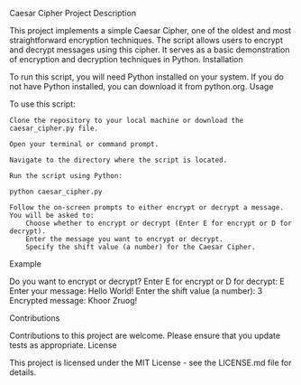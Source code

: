 Caesar Cipher Project
Description

This project implements a simple Caesar Cipher, one of the oldest and most straightforward encryption techniques. The script allows users to encrypt and decrypt messages using this cipher. It serves as a basic demonstration of encryption and decryption techniques in Python.
Installation

To run this script, you will need Python installed on your system. If you do not have Python installed, you can download it from python.org.
Usage

To use this script:

    Clone the repository to your local machine or download the caesar_cipher.py file.

    Open your terminal or command prompt.

    Navigate to the directory where the script is located.

    Run the script using Python:

    python caesar_cipher.py

    Follow the on-screen prompts to either encrypt or decrypt a message. You will be asked to:
        Choose whether to encrypt or decrypt (Enter E for encrypt or D for decrypt).
        Enter the message you want to encrypt or decrypt.
        Specify the shift value (a number) for the Caesar Cipher.

Example

Do you want to encrypt or decrypt? Enter E for encrypt or D for decrypt: E
Enter your message: Hello World!
Enter the shift value (a number): 3
Encrypted message: Khoor Zruog!

Contributions

Contributions to this project are welcome. Please ensure that you update tests as appropriate.
License

This project is licensed under the MIT License - see the LICENSE.md file for details.
